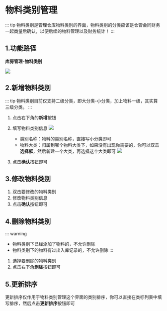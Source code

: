 # 物料类别管理
::: tip
物料类别是管理仓库物料类别的界面，物料类别的分类应该是仓管会同财务一起商量后确认，以便后续的物料管理以及财务统计！
:::

## 1.功能路径
**库房管理-物料类别**

![](https://wiki-cdsoft.oss-cn-hangzhou.aliyuncs.com/202502261215919.png)


## 2.新增物料类别
::: tip
物料类别目前仅支持二级分类，即大分类-小分类，加上物料一级，其实算三级分类。
:::

1. 点击右下角的**新增**按钮
2. 填写物料类别信息
![](https://wiki-cdsoft.oss-cn-hangzhou.aliyuncs.com/202502261225565.png)
   + 类别名称：物料的类别名称，直接写小分类即可
   + 物料大类：归属到哪个物料大类下，如果没有出现你需要的，你可以双击**选择框**，然后新建一个大类，再选择这个大类即可
  ![](https://wiki-cdsoft.oss-cn-hangzhou.aliyuncs.com/202502261228064.png)

3. 点击**确认**按钮即可

## 3.修改物料类别
1. 双击要修改的物料类别
2. 修改物料类别信息
3. 点击**确认**按钮即可

## 4.删除物料类别
::: warning
+ 物料类别下已经添加了物料的，不允许删除
+ 物料类别下的物料有过出入库记录的，不允许删除
:::

1. 选择要删除的物料类别
2. 点击右下角**删除**按钮即可

## 5.更新排序
更新排序仅作用于物料类别管理这个界面的类别排序，你可以直接在类标列表中填写排序，然后点击**更新排序**按钮即可



